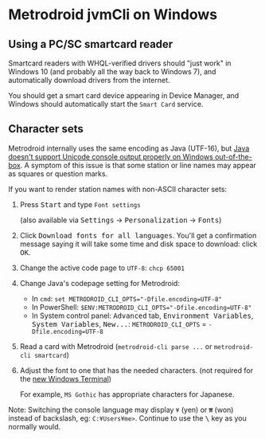 # Metrodroid jvmCli on Windows

## Using a PC/SC smartcard reader

Smartcard readers with WHQL-verified drivers should "just work" in Windows 10 (and probably all the
way back to Windows 7), and automatically download drivers from the internet.

You should get a smart card device appearing in Device Manager, and Windows should automatically
start the `Smart Card` service.

## Character sets

Metrodroid internally uses the same encoding as Java (UTF-16), but [Java doesn't support Unicode
console output properly on Windows out-of-the-box][jwin-unicode]. A symptom of this issue is that
some station or line names may appear as squares or question marks.

If you want to render station names with non-ASCII character sets:

1. Press <kbd>Start</kbd> and type `Font settings`

   (also available via <kbd>Settings</kbd> -> <kbd>Personalization</kbd> -> <kbd>Fonts</kbd>)

2. Click <kbd>Download fonts for all languages</kbd>.  You'll get a confirmation message saying it
   will take some time and disk space to download: click <kbd>OK</kbd>.

3. Change the active code page to `UTF-8`: `chcp 65001`

4. Change Java's codepage setting for Metrodroid:

   * In `cmd`: `set METRODROID_CLI_OPTS="-Dfile.encoding=UTF-8"`
   * In PowerShell: `$ENV:METRODROID_CLI_OPTS="-Dfile.encoding=UTF-8"`
   * In System control panel: <kbd>Advanced</kbd> tab, <kbd>Environment Variables</kbd>,
     <kbd>System Variables</kbd>, <kbd>New...</kbd>: `METRODROID_CLI_OPTS` = `-Dfile.encoding=UTF-8`

5. Read a card with Metrodroid (`metrodroid-cli parse ...` or `metrodroid-cli smartcard`)

6. Adjust the font to one that has the needed characters. (not required for the
   [new Windows Terminal][new-terminal])

   For example, `MS Gothic` has appropriate characters for Japanese.

Note: Switching the console language may display `¥` (yen) or `₩` (won) instead of backslash, eg:
`C:¥Users¥me>`. Continue to use the <kbd>\\</kbd> key as you normally would.

[jwin-unicode]: https://bugs.openjdk.java.net/browse/JDK-4153167
[new-terminal]: https://www.microsoft.com/en-us/p/windows-terminal-preview/9n0dx20hk701
